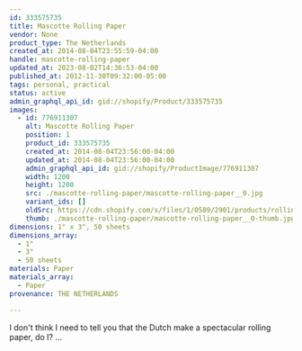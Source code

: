 ```yaml
---
id: 333575735
title: Mascotte Rolling Paper
vendor: None
product_type: The Netherlands
created_at: 2014-08-04T23:55:59-04:00
handle: mascotte-rolling-paper
updated_at: 2023-08-02T14:36:53-04:00
published_at: 2012-11-30T09:32:00-05:00
tags: personal, practical
status: active
admin_graphql_api_id: gid://shopify/Product/333575735
images:
  - id: 776911307
    alt: Mascotte Rolling Paper
    position: 1
    product_id: 333575735
    created_at: 2014-08-04T23:56:00-04:00
    updated_at: 2014-08-04T23:56:00-04:00
    admin_graphql_api_id: gid://shopify/ProductImage/776911307
    width: 1200
    height: 1200
    src: ./mascotte-rolling-paper/mascotte-rolling-paper__0.jpg
    variant_ids: []
    oldSrc: https://cdn.shopify.com/s/files/1/0589/2901/products/rolling_paper.jpeg?v=1407210960
    thumb: ./mascotte-rolling-paper/mascotte-rolling-paper__0-thumb.jpg
dimensions: 1" x 3", 50 sheets
dimensions_array:
  - 1"
  - 3"
  - 50 sheets
materials: Paper
materials_array:
  - Paper
provenance: THE NETHERLANDS

---
```


I don't think I need to tell you that the Dutch make a spectacular rolling paper, do I? ...